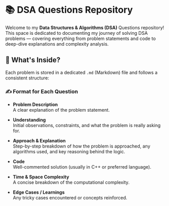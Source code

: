 # 📚 DSA Questions Repository

Welcome to my **Data Structures & Algorithms (DSA)** Questions repository!  
This space is dedicated to documenting my journey of solving DSA problems — covering everything from problem statements and code to deep-dive explanations and complexity analysis.

## 🧠 What's Inside?

Each problem is stored in a dedicated `.md` (Markdown) file and follows a consistent structure:

### ✍️ Format for Each Question

- **Problem Description**  
  A clear explanation of the problem statement.

- **Understanding**  
  Initial observations, constraints, and what the problem is really asking for.

- **Approach & Explanation**  
  Step-by-step breakdown of how the problem is approached, any algorithms used, and key reasoning behind the logic.

- **Code**  
  Well-commented solution (usually in C++ or preferred language).

- **Time & Space Complexity**  
  A concise breakdown of the computational complexity.

- **Edge Cases / Learnings**  
  Any tricky cases encountered or concepts reinforced.




